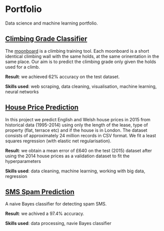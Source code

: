 # Portfolio
Data science and machine learning portfolio.

## [Climbing Grade Classifier](climbing/README.md)

The [moonboard](https://www.moonboard.com) is a climbing training tool.  Each moonboard is a short identical climbing wall with the same holds, at the same orinentation in the same place.  Our aim is to predict the climbing grade only given the holds used for a climb.  

**Result**: we achieved 62% accuracy on the test dataset.

**Skills used**: web scraping, data cleaning, visualisation, machine learning, neural networks

## [House Price Prediction](house-prices/README.md)

In this project we predict English and Welsh house prices in 2015 from historical data (1995-2014) using only the length of the lease, type of property (flat, terrace etc) and if the house is in London.  The dataset consists of approximately 24 million records in CSV format.  We fit a least squares regression (with elastic net regularisation).

**Result**: we obtain a mean error of £640 on the test (2015) dataset after using the 2014 house prices as a validation dataset to fit the hyperparameters

**Skills used**: data cleaning, machine learning, working with big data, regression

## [SMS Spam Prediction](spam/README.md)

A naive Bayes classifier for detecting spam SMS.

**Result**: we achived a 97.4% accuracy.

**Skills used**: data processing, navie Bayes classifier